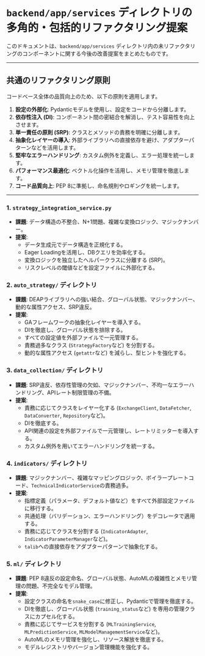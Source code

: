 # `backend/app/services` ディレクトリの多角的・包括的リファクタリング提案

このドキュメントは、`backend/app/services` ディレクトリ内の未リファクタリングのコンポーネントに関する今後の改善提案をまとめたものです。

---

## 共通のリファクタリング原則

コードベース全体の品質向上のため、以下の原則を適用します。

1.  **設定の外部化**: Pydanticモデルを使用し、設定をコードから分離します。
2.  **依存性注入 (DI)**: コンポーネント間の密結合を解消し、テスト容易性を向上させます。
3.  **単一責任の原則 (SRP)**: クラスとメソッドの責務を明確に分離します。
4.  **抽象化レイヤーの導入**: 外部ライブラリへの直接依存を避け、アダプターパターンなどを活用します。
5.  **堅牢なエラーハンドリング**: カスタム例外を定義し、エラー処理を統一します。
6.  **パフォーマンス最適化**: ベクトル化操作を活用し、メモリ管理を徹底します。
7.  **コード品質向上**: PEP 8に準拠し、命名規則やロギングを統一します。

---

### 1. `strategy_integration_service.py`

-   **課題**: データ構造の不整合、N+1問題、複雑な変換ロジック、マジックナンバー。
-   **提案**:
    -   データ生成元でデータ構造を正規化する。
    -   Eager Loadingを活用し、DBクエリを効率化する。
    -   変換ロジックを独立したヘルパークラスに分離する (SRP)。
    -   リスクレベルの閾値などを設定ファイルに外部化する。

### 2. `auto_strategy/` ディレクトリ

-   **課題**: DEAPライブラリへの強い結合、グローバル状態、マジックナンバー、動的な属性アクセス、SRP違反。
-   **提案**:
    -   GAフレームワークの抽象化レイヤーを導入する。
    -   DIを徹底し、グローバル状態を排除する。
    -   すべての設定値を外部ファイルで一元管理する。
    -   責務過多なクラス (`StrategyFactory`など) を分割する。
    -   動的な属性アクセス (`getattr`など) を減らし、型ヒントを強化する。

### 3. `data_collection/` ディレクトリ

-   **課題**: SRP違反、依存性管理の欠如、マジックナンバー、不均一なエラーハンドリング、APIレート制限管理の不備。
-   **提案**:
    -   責務に応じてクラスをレイヤー化する (`ExchangeClient`, `DataFetcher`, `DataConverter`, `Repository`など)。
    -   DIを徹底する。
    -   API関連の設定を外部ファイルで一元管理し、レートリミッターを導入する。
    -   カスタム例外を用いてエラーハンドリングを統一する。

### 4. `indicators/` ディレクトリ

-   **課題**: マジックナンバー、複雑なマッピングロジック、ボイラープレートコード、`TechnicalIndicatorService`の責務過多。
-   **提案**:
    -   指標定義（パラメータ、デフォルト値など）をすべて外部設定ファイルに移行する。
    -   共通処理（バリデーション、エラーハンドリング）をデコレータで適用する。
    -   責務に応じてクラスを分割する (`IndicatorAdapter`, `IndicatorParameterManager`など)。
    -   `talib`への直接依存をアダプターパターンで抽象化する。

### 5. `ml/` ディレクトリ

-   **課題**: PEP 8違反の設定命名、グローバル状態、AutoMLの複雑性とメモリ管理の問題、不完全なモデル管理。
-   **提案**:
    -   設定クラスの命名を`snake_case`に修正し、Pydanticで管理を徹底する。
    -   DIを徹底し、グローバル状態 (`training_status`など) を専用の管理クラスにカプセル化する。
    -   責務に応じてサービスを分割する (`MLTrainingService`, `MLPredictionService`, `MLModelManagementService`など)。
    -   AutoMLのメモリ管理を強化し、リソース解放を徹底する。
    -   モデルレジストリやバージョン管理機能を強化する。

